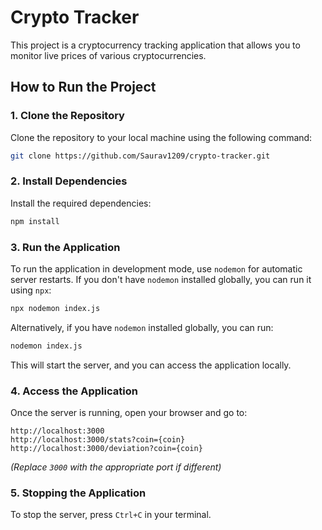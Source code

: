 
# Crypto Tracker

This project is a cryptocurrency tracking application that allows you to monitor live prices of various cryptocurrencies.

## How to Run the Project

### 1. Clone the Repository
Clone the repository to your local machine using the following command:
```bash
git clone https://github.com/Saurav1209/crypto-tracker.git
```

### 2. Install Dependencies
Install the required dependencies:
```bash
npm install
```

### 3. Run the Application
To run the application in development mode, use `nodemon` for automatic server restarts. If you don't have `nodemon` installed globally, you can run it using `npx`:
```bash
npx nodemon index.js
```

Alternatively, if you have `nodemon` installed globally, you can run:
```bash
nodemon index.js
```

This will start the server, and you can access the application locally.

### 4. Access the Application
Once the server is running, open your browser and go to:
```
http://localhost:3000
http://localhost:3000/stats?coin={coin}
http://localhost:3000/deviation?coin={coin}
```
*(Replace `3000` with the appropriate port if different)*

### 5. Stopping the Application
To stop the server, press `Ctrl+C` in your terminal.
